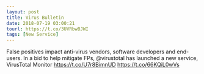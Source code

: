 ```yaml
---
layout: post
title: Virus Bulletin
date: 2018-07-19 03:00:21
tourl: https://t.co/3UVRbwBJWI
tags: [New Service]
---
```

False positives impact anti-virus vendors, software developers and end-users. In a bid to help mitigate FPs, @virustotal has launched a new service, VirusTotal Monitor https://t.co/U7r8BimnUD https://t.co/66KQiL0wVs